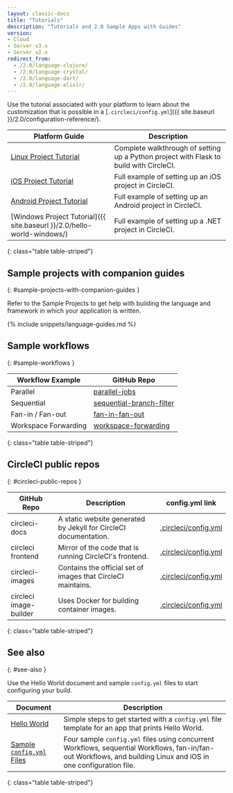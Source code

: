 ```yaml
---
layout: classic-docs
title: "Tutorials"
description: "Tutorials and 2.0 Sample Apps with Guides"
version:
- Cloud
- Server v3.x
- Server v2.x
redirect_from:
  - /2.0/language-clojure/
  - /2.0/language-crystal/
  - /2.0/language-dart/
  - /2.0/language-elixir/
---
```


Use the tutorial associated with your platform to learn about the customization that is possible in a [`.circleci/config.yml`]({{ site.baseurl }}/2.0/configuration-reference/).

Platform Guide | Description
----|----------
<a href="{{ site.baseurl }}/2.0/project-walkthrough/">Linux Project Tutorial</a> | Complete walkthrough of setting up a Python project with Flask to build with CircleCI.
<a href="{{ site.baseurl }}/2.0/ios-tutorial/">iOS Project Tutorial</a> | Full example of setting up an iOS project in CircleCI.
<a href="{{ site.baseurl }}/2.0/language-android/">Android Project Tutorial</a> | Full example of setting up an Android project in CircleCI.
[Windows Project Tutorial]({{ site.baseurl }}/2.0/hello-world-windows/) | Full example of setting up a .NET project in CircleCI.
{: class="table table-striped"}

## Sample projects with companion guides
{: #sample-projects-with-companion-guides }

Refer to the Sample Projects to get help with building the language and framework in which your application is written.

{% include snippets/language-guides.md %}

## Sample workflows
{: #sample-workflows }

Workflow Example | GitHub Repo
------|-----------
Parallel | [parallel-jobs](https://github.com/CircleCI-Public/circleci-demo-workflows/blob/parallel-jobs/.circleci/config.yml)
Sequential | [sequential-branch-filter](https://github.com/CircleCI-Public/circleci-demo-workflows/blob/sequential-branch-filter/.circleci/config.yml)
Fan-in / Fan-out | [fan-in-fan-out](https://github.com/CircleCI-Public/circleci-demo-workflows/blob/fan-in-fan-out/.circleci/config.yml)
Workspace Forwarding | [workspace-forwarding](https://github.com/CircleCI-Public/circleci-demo-workflows/blob/workspace-forwarding/.circleci/config.yml)
{: class="table table-striped"}

## CircleCI public repos
{: #circleci-public-repos }

GitHub Repo | Description | config.yml link
------|-----------|------------
circleci-docs | A static website generated by Jekyll for CircleCI documentation. | [.circleci/config.yml](https://github.com/circleci/circleci-docs/blob/master/.circleci/config.yml)
circleci frontend | Mirror of the code that is running CircleCI's frontend. | [.circleci/config.yml](https://github.com/circleci/frontend/blob/master/.circleci/config.yml)
circleci-images | Contains the official set of images that CircleCI maintains. | [.circleci/config.yml](https://github.com/circleci/circleci-images/blob/master/.circleci/config.yml)
circleci image-builder | Uses Docker for building container images. | [.circleci/config.yml](https://github.com/circleci/image-builder/blob/master/.circleci/config.yml)
{: class="table table-striped"}

## See also
{: #see-also }

Use the Hello World document and sample `config.yml` files to start configuring your build.

Document | Description
----|----------
<a href="{{ site.baseurl }}/2.0/hello-world/">Hello World</a> | Simple steps to get started with a `config.yml` file template for an app that prints Hello World.
<a href="{{ site.baseurl }}/2.0/sample-config/">Sample `config.yml` Files</a> | Four sample `config.yml` files using concurrent Workflows, sequential Workflows, fan-in/fan-out Workflows, and building Linux and iOS in one configuration file.
{: class="table table-striped"}
